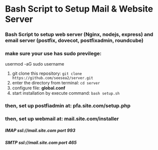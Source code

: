 # Bash Script to Setup Mail & Website Server

### Bash Script to setup web server (Nginx, nodejs, express) and email server (postfix, dovecot, postfixadmin, roundcube)

### make sure your use has sudo previlege:
usermod -aG sudo username

1. git clone this repository: `git clone https://github.com/seesea2/server.git`
2. enter the directory from terminal: `cd server`
3. configure file: **global.conf**
4. start installation by execute command: `bash setup.sh`

### then, set up postfiadmin at: pfa.site.com/setup.php
### then, set up webmail at: mail.site.com/installer

##### IMAP ssl://mail.site.com port 993
##### SMTP ssl://mail.site.com port 465
